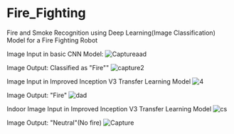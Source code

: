 # Fire_Fighting
Fire and Smoke Recognition using Deep Learning(Image Classification) Model for a Fire Fighting Robot

Image Input in basic CNN Model: ![Captureaad](https://user-images.githubusercontent.com/67474853/126034973-47575fbb-d4f8-4831-bc9b-b9d2a9d62031.JPG)

Image Output: Classified as "Fire"" ![capture2](https://user-images.githubusercontent.com/67474853/126034980-81c24812-4f4a-42ef-b2c9-247c1482cdc2.JPG)


Image Input in Improved Inception V3 Transfer Learning Model
![4](https://user-images.githubusercontent.com/67474853/126035004-5934ba50-9d8c-4d90-baca-ea46785d496e.JPG)


Image Output: "Fire" ![dad](https://user-images.githubusercontent.com/67474853/126035007-100673ac-616b-42bc-8387-4a421bb566d2.JPG)


Indoor Image Input in Improved Inception V3 Transfer Learning Model ![cs](https://user-images.githubusercontent.com/67474853/126035012-abc92509-6da1-458f-8332-af120a5fe929.JPG)


Image Output: "Neutral"(No fire) ![Capture](https://user-images.githubusercontent.com/67474853/126035014-19a69b8c-a8b5-43a6-a7b8-0a9dcee486ab.JPG)
